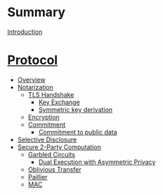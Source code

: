 # Summary

[Introduction](./intro.md)
# [Protocol](./protocol/README.md)
  - [Overview]()
  - [Notarization](./protocol/notarization/README.md)
      - [TLS Handshake]()
        - [Key Exchange](./protocol/notarization/key_exchange.md)
        - [Symmetric key derivation](./protocol/notarization/prf.md)
      - [Encryption](./protocol/notarization/encryption.md)
      - [Commitment](./protocol/notarization/commitment.md)
        - [Commitment to public data](./protocol/notarization/public_data_commitment.md)
  - [Selective Disclosure]()
  - [Secure 2-Party Computation](./protocol/2pc/garbled_circuits.md)
    - [Garbled Circuits]()
      - [Dual Execution with Asymmetric Privacy](./protocol/2pc/deap.md)
    - [Oblivious Transfer]()
    - [Paillier]()
    - [MAC](./protocol/2pc/mac.md)